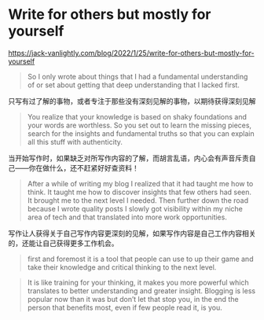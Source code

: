 # Write for others but mostly for yourself

https://jack-vanlightly.com/blog/2022/1/25/write-for-others-but-mostly-for-yourself

> So I only wrote about things that I had a fundamental understanding of
> or set about getting that deep understanding that I lacked first.

只写有过了解的事物，或者专注于那些没有深刻见解的事物，以期待获得深刻见解

> You realize that your knowledge is based on shaky foundations and your
> words are worthless. So you set out to learn the missing pieces,
> search for the insights and fundamental truths so that you can explain
> all this stuff with authenticity.

当开始写作时，如果缺乏对所写作内容的了解，而胡言乱语，内心会有声音斥责自己——你在做什么，还不赶紧好好查资料！

> After a while of writing my blog I realized that it had taught me how
> to think. It taught me how to discover insights that few others had
> seen. It brought me to the next level I needed. Then further down the
> road because I wrote quality posts I slowly got visibility within my
> niche area of tech and that translated into more work opportunities.

写作让人获得关于自己写作内容更深刻的见解，如果写作内容是自己工作内容相关的，还能让自己获得更多工作机会。

> first and foremost it is a tool that people can use to up their game
> and take their knowledge and critical thinking to the next level.

> It is like training for your thinking, it makes you more powerful
> which translates to better understanding and greater insight. Blogging
> is less popular now than it was but don’t let that stop you, in the
> end the person that benefits most, even if few people read it, is you.